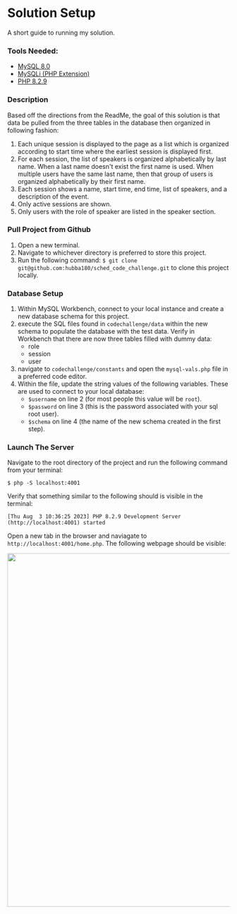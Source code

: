 # Solution Setup

A short guide to running my solution. 

### Tools Needed:
- [MySQL 8.0](https://downloads.mysql.com/archives/get/p/25/file/mysql-installer-web-community-8.0.19.0.msi)
- [MySQLi (PHP Extension)](https://www.php.net/manual/en/mysqli.installation.php)
- [PHP 8.2.9](https://www.php.net/manual/en/install.php)

### Description

Based off the directions from the ReadMe, the goal of this solution is that data be pulled from the three tables in the database then organized in following fashion:

1. Each unique session is displayed to the page as a list which is organized according to start time  where the earliest session is displayed first. 
2. For each session, the list of speakers is organized alphabetically by last name. When a last name doesn't exist the first name is used. When multiple users have the same last name, then that group of users is organized alphabetically by their first name. 
3. Each session shows a name, start time, end time, list of speakers, and a description of the event. 
4. Only active sessions are shown.
5. Only users with the role of speaker are listed in the speaker section.

### Pull Project from Github

1. Open a new terminal.
2. Navigate to whichever directory is preferred to store this project.
3. Run the following command: 
```$ git clone git@github.com:hubba180/sched_code_challenge.git``` to clone this project locally.

### Database Setup
1. Within MySQL Workbench, connect to your local instance and create a new database schema for this project. 
2. execute the SQL files found in `codechallenge/data` within the new schema to populate the database with the test data. Verify in Workbench that there are now three tables filled with dummy data:
    - role
    - session
    - user
3. navigate to `codechallenge/constants` and open the `mysql-vals.php` file in a preferred code editor. 
4. Within the file, update the string values of the following variables. These are used to connect to your local database:
    - `$username` on line 2 (for most people this value will be `root`).
    - `$password` on line 3 (this is the password associated with your sql root user).
    - `$schema` on line 4 (the name of the new schema created in the first step). 

### Launch The Server

Navigate to the root directory of the project and run the following command from your terminal:

```
$ php -S localhost:4001 
```
Verify that something similar to the following should is visible in the terminal: 
```
[Thu Aug  3 10:36:25 2023] PHP 8.2.9 Development Server (http://localhost:4001) started
```
Open a new tab in the browser and naviagate to `http://localhost:4001/home.php`. The following webpage should be visible:

<img src="browser-view.png" width="800">